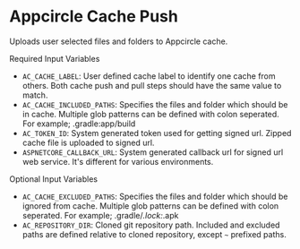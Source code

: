 # Appcircle Cache Push

Uploads user selected files and folders to Appcircle cache.

Required Input Variables

- `AC_CACHE_LABEL`: User defined cache label to identify one cache from others. Both cache push and pull steps should have the same value to match.
- `AC_CACHE_INCLUDED_PATHS`: Specifies the files and folder which should be in cache. Multiple glob patterns can be defined with colon seperated. For example; .gradle:app/build
- `AC_TOKEN_ID`: System generated token used for getting signed url. Zipped cache file is uploaded to signed url.
- `ASPNETCORE_CALLBACK_URL`: System generated callback url for signed url web service. It's different for various environments.

Optional Input Variables

- `AC_CACHE_EXCLUDED_PATHS`: Specifies the files and folder which should be ignored from cache. Multiple glob patterns can be defined with colon seperated. For example; .gradle/*.lock:*.apk
- `AC_REPOSITORY_DIR`: Cloned git repository path. Included and excluded paths are defined relative to cloned repository, except `~` prefixed paths.
